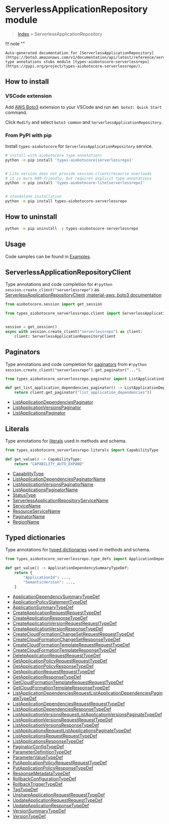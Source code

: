 # ServerlessApplicationRepository module

> [Index](../README.md) > ServerlessApplicationRepository


!!! note ""

    Auto-generated documentation for [ServerlessApplicationRepository](https://boto3.amazonaws.com/v1/documentation/api/latest/reference/services/serverlessrepo.html#ServerlessApplicationRepository)
    type annotations stubs module [types-aiobotocore-serverlessrepo](https://pypi.org/project/types-aiobotocore-serverlessrepo/).

## How to install

### VSCode extension

Add [AWS Boto3](https://marketplace.visualstudio.com/items?itemName=Boto3typed.boto3-ide)
extension to your VSCode and run `AWS boto3: Quick Start` command.

Click `Modify` and select `boto3 common` and `ServerlessApplicationRepository`.

### From PyPI with pip

Install `types-aiobotocore` for `ServerlessApplicationRepository` service.

```bash
# install with aiobotocore type annotations
python -m pip install 'types-aiobotocore[serverlessrepo]'


# Lite version does not provide session.client/resource overloads
# it is more RAM-friendly, but requires explicit type annotations
python -m pip install 'types-aiobotocore-lite[serverlessrepo]'


# standalone installation
python -m pip install types-aiobotocore-serverlessrepo
```



## How to uninstall

```bash
python -m pip uninstall -y types-aiobotocore-serverlessrepo
```

## Usage

Code samples can be found in [Examples](./usage.md).

## ServerlessApplicationRepositoryClient

Type annotations and code completion for  `#!python session.create_client("serverlessrepo")` as [ServerlessApplicationRepositoryClient](./client.md)
[:material-aws: boto3 documentation](https://boto3.amazonaws.com/v1/documentation/api/latest/reference/services/serverlessrepo.html#ServerlessApplicationRepository.Client)

```python title="Usage example"
from aiobotocore.session import get_session

from types_aiobotocore_serverlessrepo.client import ServerlessApplicationRepositoryClient


session = get_session()
async with session.create_client("serverlessrepo") as client:
    client: ServerlessApplicationRepositoryClient
```


## Paginators

Type annotations and code completion for
[paginators](./paginators.md)
from `#!python session.create_client("serverlessrepo").get_paginator("...")`.

```python title="Usage example"
from types_aiobotocore_serverlessrepo.paginator import ListApplicationDependenciesPaginator

def get_list_application_dependencies_paginator() -> ListApplicationDependenciesPaginator:
    return client.get_paginator("list_application_dependencies"))
```

- [ListApplicationDependenciesPaginator](./paginators.md#listapplicationdependenciespaginator)
- [ListApplicationVersionsPaginator](./paginators.md#listapplicationversionspaginator)
- [ListApplicationsPaginator](./paginators.md#listapplicationspaginator)








## Literals

Type annotations for [literals](./literals.md) used in methods and schema.

```python title="Usage example"
from types_aiobotocore_serverlessrepo.literals import CapabilityType

def get_value() -> CapabilityType:
    return "CAPABILITY_AUTO_EXPAND"
```

- [CapabilityType](./literals.md#capabilitytype)
- [ListApplicationDependenciesPaginatorName](./literals.md#listapplicationdependenciespaginatorname)
- [ListApplicationVersionsPaginatorName](./literals.md#listapplicationversionspaginatorname)
- [ListApplicationsPaginatorName](./literals.md#listapplicationspaginatorname)
- [StatusType](./literals.md#statustype)
- [ServerlessApplicationRepositoryServiceName](./literals.md#serverlessapplicationrepositoryservicename)
- [ServiceName](./literals.md#servicename)
- [ResourceServiceName](./literals.md#resourceservicename)
- [PaginatorName](./literals.md#paginatorname)
- [RegionName](./literals.md#regionname)




## Typed dictionaries

Type annotations for [typed dictionaries](./type_defs.md) used in methods and schema.

```python title="Usage example"
from types_aiobotocore_serverlessrepo.type_defs import ApplicationDependencySummaryTypeDef

def get_value() -> ApplicationDependencySummaryTypeDef:
    return {
        "ApplicationId": ...,
        "SemanticVersion": ...,
    }
```

- [ApplicationDependencySummaryTypeDef](./type_defs.md#applicationdependencysummarytypedef)
- [ApplicationPolicyStatementTypeDef](./type_defs.md#applicationpolicystatementtypedef)
- [ApplicationSummaryTypeDef](./type_defs.md#applicationsummarytypedef)
- [CreateApplicationRequestRequestTypeDef](./type_defs.md#createapplicationrequestrequesttypedef)
- [CreateApplicationResponseTypeDef](./type_defs.md#createapplicationresponsetypedef)
- [CreateApplicationVersionRequestRequestTypeDef](./type_defs.md#createapplicationversionrequestrequesttypedef)
- [CreateApplicationVersionResponseTypeDef](./type_defs.md#createapplicationversionresponsetypedef)
- [CreateCloudFormationChangeSetRequestRequestTypeDef](./type_defs.md#createcloudformationchangesetrequestrequesttypedef)
- [CreateCloudFormationChangeSetResponseTypeDef](./type_defs.md#createcloudformationchangesetresponsetypedef)
- [CreateCloudFormationTemplateRequestRequestTypeDef](./type_defs.md#createcloudformationtemplaterequestrequesttypedef)
- [CreateCloudFormationTemplateResponseTypeDef](./type_defs.md#createcloudformationtemplateresponsetypedef)
- [DeleteApplicationRequestRequestTypeDef](./type_defs.md#deleteapplicationrequestrequesttypedef)
- [GetApplicationPolicyRequestRequestTypeDef](./type_defs.md#getapplicationpolicyrequestrequesttypedef)
- [GetApplicationPolicyResponseTypeDef](./type_defs.md#getapplicationpolicyresponsetypedef)
- [GetApplicationRequestRequestTypeDef](./type_defs.md#getapplicationrequestrequesttypedef)
- [GetApplicationResponseTypeDef](./type_defs.md#getapplicationresponsetypedef)
- [GetCloudFormationTemplateRequestRequestTypeDef](./type_defs.md#getcloudformationtemplaterequestrequesttypedef)
- [GetCloudFormationTemplateResponseTypeDef](./type_defs.md#getcloudformationtemplateresponsetypedef)
- [ListApplicationDependenciesRequestListApplicationDependenciesPaginateTypeDef](./type_defs.md#listapplicationdependenciesrequestlistapplicationdependenciespaginatetypedef)
- [ListApplicationDependenciesRequestRequestTypeDef](./type_defs.md#listapplicationdependenciesrequestrequesttypedef)
- [ListApplicationDependenciesResponseTypeDef](./type_defs.md#listapplicationdependenciesresponsetypedef)
- [ListApplicationVersionsRequestListApplicationVersionsPaginateTypeDef](./type_defs.md#listapplicationversionsrequestlistapplicationversionspaginatetypedef)
- [ListApplicationVersionsRequestRequestTypeDef](./type_defs.md#listapplicationversionsrequestrequesttypedef)
- [ListApplicationVersionsResponseTypeDef](./type_defs.md#listapplicationversionsresponsetypedef)
- [ListApplicationsRequestListApplicationsPaginateTypeDef](./type_defs.md#listapplicationsrequestlistapplicationspaginatetypedef)
- [ListApplicationsRequestRequestTypeDef](./type_defs.md#listapplicationsrequestrequesttypedef)
- [ListApplicationsResponseTypeDef](./type_defs.md#listapplicationsresponsetypedef)
- [PaginatorConfigTypeDef](./type_defs.md#paginatorconfigtypedef)
- [ParameterDefinitionTypeDef](./type_defs.md#parameterdefinitiontypedef)
- [ParameterValueTypeDef](./type_defs.md#parametervaluetypedef)
- [PutApplicationPolicyRequestRequestTypeDef](./type_defs.md#putapplicationpolicyrequestrequesttypedef)
- [PutApplicationPolicyResponseTypeDef](./type_defs.md#putapplicationpolicyresponsetypedef)
- [ResponseMetadataTypeDef](./type_defs.md#responsemetadatatypedef)
- [RollbackConfigurationTypeDef](./type_defs.md#rollbackconfigurationtypedef)
- [RollbackTriggerTypeDef](./type_defs.md#rollbacktriggertypedef)
- [TagTypeDef](./type_defs.md#tagtypedef)
- [UnshareApplicationRequestRequestTypeDef](./type_defs.md#unshareapplicationrequestrequesttypedef)
- [UpdateApplicationRequestRequestTypeDef](./type_defs.md#updateapplicationrequestrequesttypedef)
- [UpdateApplicationResponseTypeDef](./type_defs.md#updateapplicationresponsetypedef)
- [VersionSummaryTypeDef](./type_defs.md#versionsummarytypedef)
- [VersionTypeDef](./type_defs.md#versiontypedef)

